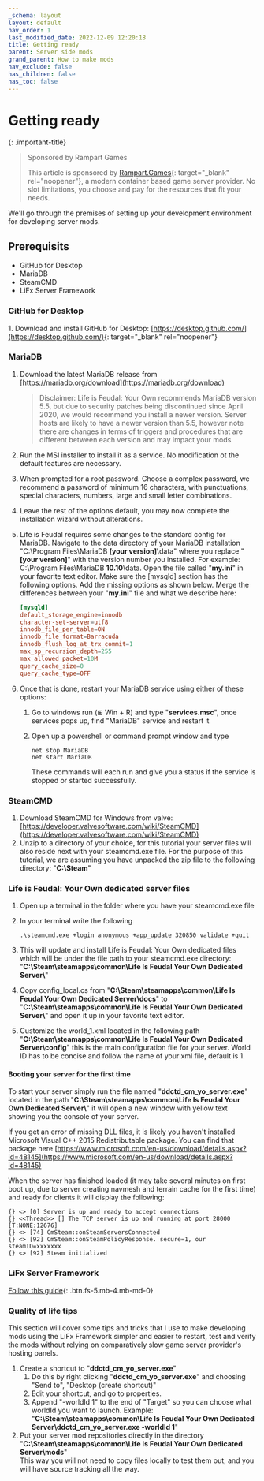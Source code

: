 ```yaml
---
_schema: layout
layout: default
nav_order: 1
last_modified_date: 2022-12-09 12:20:18
title: Getting ready
parent: Server side mods
grand_parent: How to make mods
nav_exclude: false
has_children: false
has_toc: false
---
```

# Getting ready

{: .important-title}
> Sponsored by Rampart Games
>
> This article is sponsored by [Rampart.Games](https://rampart.games "Rampart Games Ltd Game Servers"){: target="_blank" rel="noopener"}, a modern container based game server provider.  No slot limitations, you choose and pay for the resources that fit your needs.

We'll go through the premises of setting up your development environment for developing server mods.

## Prerequisits

* GitHub for Desktop
* MariaDB
* SteamCMD
* LiFx Server Framework

### GitHub for Desktop

1\. Download and install GitHub for Desktop:&nbsp;[https://desktop.github.com/](https://desktop.github.com/){: target="_blank" rel="noopener"}

### MariaDB

1. Download the latest MariaDB release from [https://mariadb.org/download](https://mariadb.org/download)

   > Disclaimer: Life is Feudal: Your Own recommends MariaDB version 5.5, but due to security patches being discontinued since April 2020, we would recommend you install a newer version. Server hosts are likely to have a newer version than 5.5, however note there are changes in terms of triggers and procedures that are different between each version and may impact your mods.
2. Run the MSI installer to install it as a service. No modification ot the default features are necessary.
3. When prompted for a root password. Choose a complex password, we recommend a password of minimum 16 characters, with punctuations, special characters, numbers, large and small letter combinations.
4. Leave the rest of the options default, you may now complete the installation wizard without alterations.
5. Life is Feudal requires some changes to the standard config for MariaDB. Navigate to the data directory of your MariaDB installation "C:\\Program Files\\MariaDB&nbsp;**\[your version\]**\\data" where you replace "**\[your version\]**" with the version number you installed. For example: C:\\Program Files\\MariaDB **10\.10**\\data. Open the file called "**my.ini**" in your favorite text editor. Make sure the \[mysqld\] section has the following options. Add the missing options as shown below. Merge the differences between your "**my.ini**" file and what we describe here:

   ```conf
   [mysqld]
   default_storage_engine=innodb
   character-set-server=utf8
   innodb_file_per_table=ON
   innodb_file_format=Barracuda
   innodb_flush_log_at_trx_commit=1
   max_sp_recursion_depth=255
   max_allowed_packet=10M
   query_cache_size=0
   query_cache_type=OFF
   ```
6. Once that is done, restart your MariaDB service using either of these options:
   1. Go to windows run (⊞ Win + R) and type "**services.msc**", once services pops up, find "MariaDB" service and restart it
   2. Open up a powershell or command prompt window and type

      ```console
      net stop MariaDB
      net start MariaDB
      ```

      These commands will each run and give you a status if the service is stopped or started successfully.

### SteamCMD

1. Download SteamCMD for Windows from valve: [https://developer.valvesoftware.com/wiki/SteamCMD](https://developer.valvesoftware.com/wiki/SteamCMD)
2. Unzip to a directory of your choice, for this tutorial your server files will also reside next with your steamcmd.exe file. For the purpose of this tutorial, we are assuming you have unpacked the zip file to the following directory: "**C:\\Steam**"

### Life is Feudal: Your Own dedicated server files

1. Open up a terminal in the folder where you have your steamcmd.exe file
2. In your terminal write the following

   ```console
   .\steamcmd.exe +login anonymous +app_update 320850 validate +quit
   ```
3. This will update and install Life is Feudal: Your Own dedicated files which will be under the file path to your steamcmd.exe directory: "**C:\\Steam\\steamapps\\common\\Life Is Feudal Your Own Dedicated Server\\**"
4. Copy config\_local.cs from "**C:\\Steam\\steamapps\\common\\Life Is Feudal Your Own Dedicated Server\\docs**" to "**C:\\Steam\\steamapps\\common\\Life Is Feudal Your Own Dedicated Server\\**" and open it up in your favorite text editor.
5. Customize the world\_1.xml located in the following path "**C:\\Steam\\steamapps\\common\\Life Is Feudal Your Own Dedicated Server\\config**" this is the main configuration file for your server. World ID has to be concise and follow the name of your xml file, default is 1.

#### Booting your server for the first time

To start your server simply run the file named "**ddctd\_cm\_yo\_server.exe**" located in the path "**C:\\Steam\\steamapps\\common\\Life Is Feudal Your Own Dedicated Server\\**" it will open a new window with yellow text showing you the console of your server.

If you get an error of missing DLL files, it is likely you haven't installed Microsoft Visual C++ 2015 Redistributable package. You can find that package here [https://www.microsoft.com/en-us/download/details.aspx?id=48145](https://www.microsoft.com/en-us/download/details.aspx?id=48145)

When the server has finished loaded (it may take several minutes on first boot up, due to server creating navmesh and terrain cache for the first time) and ready for clients it will display the following:

```console
{} <> [0] Server is up and ready to accept connections
{} <<Thread>> [] The TCP server is up and running at port 28000 [T:NONE:12676]
{} <> [74] CmSteam::onSteamServersConnected
{} <> [92] CmSteam::onSteamPolicyResponse. secure=1, our steamID=xxxxxxx
{} <> [92] Steam initialized
```

### LiFx Server Framework

[Follow this guide](/Docs/server-framework.html){: .btn.fs-5.mb-4.mb-md-0}

### Quality of life tips

This section will cover some tips and tricks that I use to make developing mods using the LiFx Framework simpler and easier to restart, test and verify the mods without relying on comparatively slow game server provider's hosting panels.

1. Create a shortcut to "**ddctd\_cm\_yo\_server.exe**"
   1. Do this by right clicking "**ddctd\_cm\_yo\_server.exe**" and choosing "Send to", "Desktop (create shortcut)"
   2. Edit your shortcut, and go to properties.
   3. Append "-worldId 1" to the end of "Target" so you can choose what worldId you want to launch. Example: "**C:\\Steam\\steamapps\\common\\Life Is Feudal Your Own Dedicated Server\\ddctd\_cm\_yo\_server.exe -worldId 1**"
2. Put your server mod repositories directly in the directory "**C:\\Steam\\steamapps\\common\\Life Is Feudal Your Own Dedicated Server\\mods**"<br>This way you will not need to copy files locally to test them out, and you will have source tracking all the way.